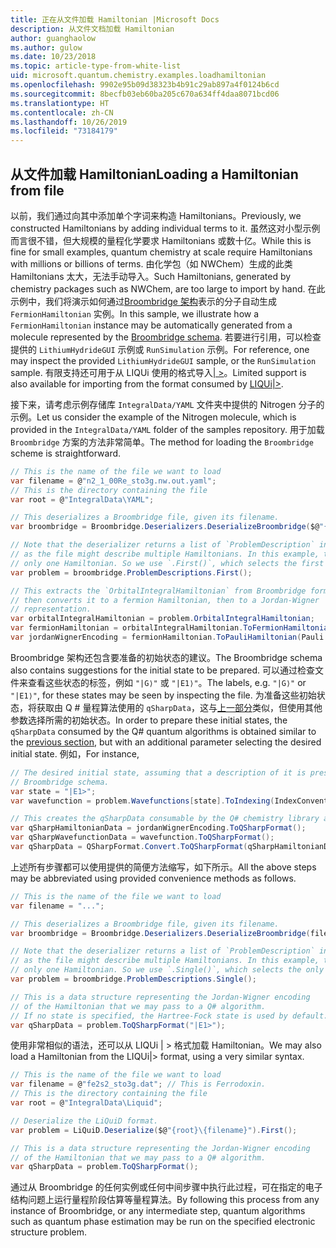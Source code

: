 ```yaml
---
title: 正在从文件加载 Hamiltonian |Microsoft Docs
description: 从文件文档加载 Hamiltonian
author: guanghaolow
ms.author: gulow
ms.date: 10/23/2018
ms.topic: article-type-from-white-list
uid: microsoft.quantum.chemistry.examples.loadhamiltonian
ms.openlocfilehash: 9902e95b09d38323b4b91c29ab897a4f0124b6cd
ms.sourcegitcommit: 8becfb03eb60ba205c670a634ff4daa8071bcd06
ms.translationtype: HT
ms.contentlocale: zh-CN
ms.lasthandoff: 10/26/2019
ms.locfileid: "73184179"
---
```

## <a name="loading-a-hamiltonian-from-file"></a><span data-ttu-id="3d0b0-103">从文件加载 Hamiltonian</span><span class="sxs-lookup"><span data-stu-id="3d0b0-103">Loading a Hamiltonian from file</span></span>
<span data-ttu-id="3d0b0-104">以前，我们通过向其中添加单个字词来构造 Hamiltonians。</span><span class="sxs-lookup"><span data-stu-id="3d0b0-104">Previously, we constructed Hamiltonians by adding individual terms to it.</span></span> <span data-ttu-id="3d0b0-105">虽然这对小型示例而言很不错，但大规模的量程化学要求 Hamiltonians 或数十亿。</span><span class="sxs-lookup"><span data-stu-id="3d0b0-105">While this is fine for small examples, quantum chemistry at scale require Hamiltonians with millions or billions of terms.</span></span> <span data-ttu-id="3d0b0-106">由化学包（如 NWChem）生成的此类 Hamiltonians 太大，无法手动导入。</span><span class="sxs-lookup"><span data-stu-id="3d0b0-106">Such Hamiltonians, generated by chemistry packages such as NWChem, are too large to import by hand.</span></span> <span data-ttu-id="3d0b0-107">在此示例中，我们将演示如何通过[Broombridge 架构](xref:microsoft.quantum.libraries.chemistry.schema.broombridge)表示的分子自动生成 `FermionHamiltonian` 实例。</span><span class="sxs-lookup"><span data-stu-id="3d0b0-107">In this sample, we illustrate how a `FermionHamiltonian` instance may be automatically generated from a molecule represented by the [Broombridge schema](xref:microsoft.quantum.libraries.chemistry.schema.broombridge).</span></span> <span data-ttu-id="3d0b0-108">若要进行引用，可以检查提供的 `LithiumHydrideGUI` 示例或 `RunSimulation` 示例。</span><span class="sxs-lookup"><span data-stu-id="3d0b0-108">For reference, one may inspect the provided `LithiumHydrideGUI` sample, or the `RunSimulation` sample.</span></span> <span data-ttu-id="3d0b0-109">有限支持还可用于从 LIQUi 使用的格式导入[| >](https://www.microsoft.com/en-us/research/project/language-integrated-quantum-operations-liqui/)。</span><span class="sxs-lookup"><span data-stu-id="3d0b0-109">Limited support is also available for importing from the format consumed by [LIQUi|>](https://www.microsoft.com/en-us/research/project/language-integrated-quantum-operations-liqui/).</span></span>

<span data-ttu-id="3d0b0-110">接下来，请考虑示例存储库 `IntegralData/YAML` 文件夹中提供的 Nitrogen 分子的示例。</span><span class="sxs-lookup"><span data-stu-id="3d0b0-110">Let us consider the example of the Nitrogen molecule, which is provided in the `IntegralData/YAML` folder of the samples repository.</span></span> <span data-ttu-id="3d0b0-111">用于加载 `Broombridge` 方案的方法非常简单。</span><span class="sxs-lookup"><span data-stu-id="3d0b0-111">The method for loading the `Broombridge` scheme is straightforward.</span></span>

```csharp
// This is the name of the file we want to load
var filename = @"n2_1_00Re_sto3g.nw.out.yaml";
// This is the directory containing the file
var root = @"IntegralData\YAML";

// This deserializes a Broombridge file, given its filename.
var broombridge = Broombridge.Deserializers.DeserializeBroombridge($@"{root}\{filename}");

// Note that the deserializer returns a list of `ProblemDescription` instances 
// as the file might describe multiple Hamiltonians. In this example, there is 
// only one Hamiltonian. So we use `.First()`, which selects the first element of the list.
var problem = broombridge.ProblemDescriptions.First();

// This extracts the `OrbitalIntegralHamiltonian` from Broombridge format,
// then converts it to a fermion Hamiltonian, then to a Jordan-Wigner
// representation.
var orbitalIntegralHamiltonian = problem.OrbitalIntegralHamiltonian;
var fermionHamiltonian = orbitalIntegralHamiltonian.ToFermionHamiltonian(IndexConvention.UpDown);
var jordanWignerEncoding = fermionHamiltonian.ToPauliHamiltonian(Pauli.QubitEncoding.JordanWigner);
```

<span data-ttu-id="3d0b0-112">Broombridge 架构还包含要准备的初始状态的建议。</span><span class="sxs-lookup"><span data-stu-id="3d0b0-112">The Broombridge schema also contains suggestions for the initial state to be prepared.</span></span> <span data-ttu-id="3d0b0-113">可以通过检查文件来查看这些状态的标签，例如 `"|G⟩"` 或 `"|E1⟩"`。</span><span class="sxs-lookup"><span data-stu-id="3d0b0-113">The labels, e.g. `"|G⟩"` or `"|E1⟩"`, for these states may be seen by inspecting the file.</span></span> <span data-ttu-id="3d0b0-114">为准备这些初始状态，将获取由 Q # 量程算法使用的 `qSharpData`，这与[上一部分](xref:microsoft.quantum.chemistry.examples.energyestimate)类似，但使用其他参数选择所需的初始状态。</span><span class="sxs-lookup"><span data-stu-id="3d0b0-114">In order to prepare these initial states, the `qSharpData` consumed by the Q# quantum algorithms is obtained similar to the [previous section](xref:microsoft.quantum.chemistry.examples.energyestimate), but with an additional parameter selecting the desired initial state.</span></span> <span data-ttu-id="3d0b0-115">例如，</span><span class="sxs-lookup"><span data-stu-id="3d0b0-115">For instance,</span></span>
```csharp
// The desired initial state, assuming that a description of it is present in the
// Broombridge schema.
var state = "|E1>";
var wavefunction = problem.Wavefunctions[state].ToIndexing(IndexConvention.UpDown);

// This creates the qSharpData consumable by the Q# chemistry library algorithms.
var qSharpHamiltonianData = jordanWignerEncoding.ToQSharpFormat();
var qSharpWavefunctionData = wavefunction.ToQSharpFormat();
var qSharpData = QSharpFormat.Convert.ToQSharpFormat(qSharpHamiltonianData, qSharpWavefunctionData);
```

<span data-ttu-id="3d0b0-116">上述所有步骤都可以使用提供的简便方法缩写，如下所示。</span><span class="sxs-lookup"><span data-stu-id="3d0b0-116">All the above steps may be abbreviated using provided convenience methods as follows.</span></span>
```csharp
// This is the name of the file we want to load
var filename = "...";

// This deserializes a Broombridge file, given its filename.
var broombridge = Broombridge.Deserializers.DeserializeBroombridge(filename);

// Note that the deserializer returns a list of `ProblemDescription` instances 
// as the file might describe multiple Hamiltonians. In this example, there is 
// only one Hamiltonian. So we use `.Single()`, which selects the only element of the list.
var problem = broombridge.ProblemDescriptions.Single();

// This is a data structure representing the Jordan-Wigner encoding 
// of the Hamiltonian that we may pass to a Q# algorithm.
// If no state is specified, the Hartree-Fock state is used by default.
var qSharpData = problem.ToQSharpFormat("|E1>");
```

<span data-ttu-id="3d0b0-117">使用非常相似的语法，还可以从 LIQUi | > 格式加载 Hamiltonian。</span><span class="sxs-lookup"><span data-stu-id="3d0b0-117">We may also load a Hamiltonian from the LIQUi|> format, using a very similar syntax.</span></span> 

```csharp
// This is the name of the file we want to load
var filename = @"fe2s2_sto3g.dat"; // This is Ferrodoxin.
// This is the directory containing the file
var root = @"IntegralData\Liquid";

// Deserialize the LiQuiD format.
var problem = LiQuiD.Deserialize($@"{root}\{filename}").First();

// This is a data structure representing the Jordan-Wigner encoding 
// of the Hamiltonian that we may pass to a Q# algorithm.
var qSharpData = problem.ToQSharpFormat();
```

<span data-ttu-id="3d0b0-118">通过从 Broombridge 的任何实例或任何中间步骤中执行此过程，可在指定的电子结构问题上运行量程阶段估算等量程算法。</span><span class="sxs-lookup"><span data-stu-id="3d0b0-118">By following this process from any instance of Broombridge, or any intermediate step, quantum algorithms such as quantum phase estimation may be run on the specified electronic structure problem.</span></span>